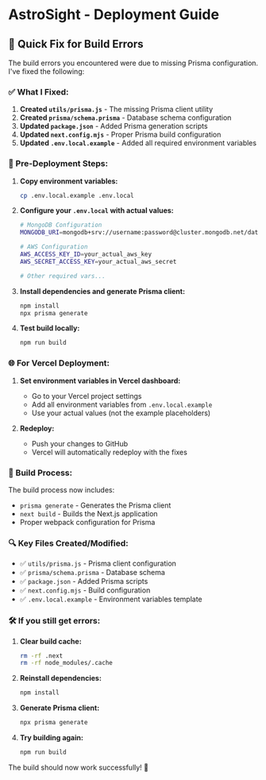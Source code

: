 # AstroSight - Deployment Guide

## 🚀 Quick Fix for Build Errors

The build errors you encountered were due to missing Prisma configuration. I've fixed the following:

### ✅ What I Fixed:

1. **Created `utils/prisma.js`** - The missing Prisma client utility
2. **Created `prisma/schema.prisma`** - Database schema configuration
3. **Updated `package.json`** - Added Prisma generation scripts
4. **Updated `next.config.mjs`** - Proper Prisma build configuration
5. **Updated `.env.local.example`** - Added all required environment variables

### 🔧 Pre-Deployment Steps:

1. **Copy environment variables:**
   ```bash
   cp .env.local.example .env.local
   ```

2. **Configure your `.env.local` with actual values:**
   ```bash
   # MongoDB Configuration
   MONGODB_URI=mongodb+srv://username:password@cluster.mongodb.net/database_name?retryWrites=true&w=majority
   
   # AWS Configuration
   AWS_ACCESS_KEY_ID=your_actual_aws_key
   AWS_SECRET_ACCESS_KEY=your_actual_aws_secret
   
   # Other required vars...
   ```

3. **Install dependencies and generate Prisma client:**
   ```bash
   npm install
   npx prisma generate
   ```

4. **Test build locally:**
   ```bash
   npm run build
   ```

### 🌐 For Vercel Deployment:

1. **Set environment variables in Vercel dashboard:**
   - Go to your Vercel project settings
   - Add all environment variables from `.env.local.example`
   - Use your actual values (not the example placeholders)

2. **Redeploy:**
   - Push your changes to GitHub
   - Vercel will automatically redeploy with the fixes

### 📝 Build Process:

The build process now includes:
- `prisma generate` - Generates the Prisma client
- `next build` - Builds the Next.js application
- Proper webpack configuration for Prisma

### 🔍 Key Files Created/Modified:

- ✅ `utils/prisma.js` - Prisma client configuration
- ✅ `prisma/schema.prisma` - Database schema
- ✅ `package.json` - Added Prisma scripts
- ✅ `next.config.mjs` - Build configuration
- ✅ `.env.local.example` - Environment variables template

### 🛠️ If you still get errors:

1. **Clear build cache:**
   ```bash
   rm -rf .next
   rm -rf node_modules/.cache
   ```

2. **Reinstall dependencies:**
   ```bash
   npm install
   ```

3. **Generate Prisma client:**
   ```bash
   npx prisma generate
   ```

4. **Try building again:**
   ```bash
   npm run build
   ```

The build should now work successfully! 🎉
